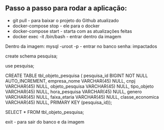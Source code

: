 <h2>Passo a passo para rodar a aplicação: </h2>

<ul>
  <li> git pull - para baixar o projeto do Github atualizado</li>
  <li> docker-compose stop - ele para o docker</li>
  <li> docker-compose start - starta com as atualizações feitas </li>
  <li> docker exec -it <id do container> /bin/bash - entrar dentro da imagem </li>
</ul>



Dentro da imagem:
mysql -uroot -p - entrar no banco
senha: impactados

create schema pesquisa;

use pesquisa;

CREATE TABLE tbl_objeto_pesquisa ( pesquisa_id BIGINT NOT NULL AUTO_INCREMENT, empresa_nome VARCHAR(45) NULL, cnpj VARCHAR(45) NULL, objeto_pesquisa VARCHAR(45) NULL, tipo_objeto VARCHAR(45) NULL, hora_pesquisa VARCHAR(45) NULL, genero VARCHAR(45) NULL, faixa_etaria VARCHAR(45) NULL, classe_economica VARCHAR(45) NULL, PRIMARY KEY (pesquisa_id));

SELECT * FROM tbl_objeto_pesquisa;

exit - para sair do banco e da imagem

